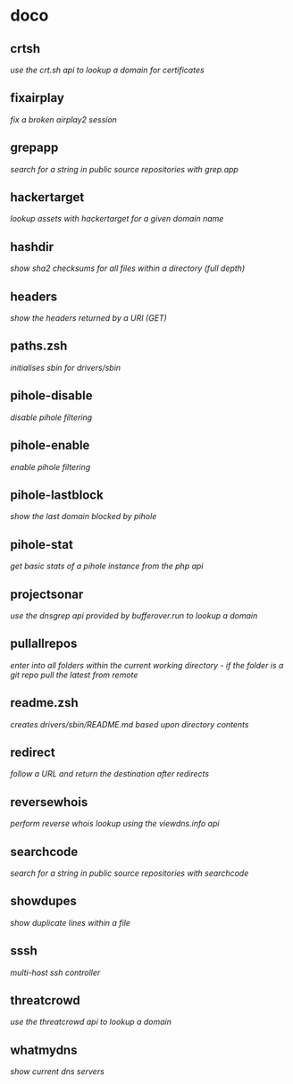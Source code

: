 # doco

## crtsh

_use the crt.sh api to lookup a domain for certificates_

## fixairplay

_fix a broken airplay2 session_

## grepapp

_search for a string in public source repositories with grep.app_

## hackertarget

_lookup assets with hackertarget for a given domain name_

## hashdir

_show sha2 checksums for all files within a directory (full depth)_

## headers

_show the headers returned by a URI (GET)_

## paths.zsh

_initialises sbin for drivers/sbin_

## pihole-disable

_disable pihole filtering_

## pihole-enable

_enable pihole filtering_

## pihole-lastblock

_show the last domain blocked by pihole_

## pihole-stat

_get basic stats of a pihole instance from the php api_

## projectsonar

_use the dnsgrep api provided by bufferover.run to lookup a domain_

## pullallrepos

_enter into all folders within the current working directory - if the folder is a git repo pull the latest from remote_

## readme.zsh

_creates drivers/sbin/README.md based upon directory contents_

## redirect

_follow a URL and return the destination after redirects_

## reversewhois

_perform reverse whois lookup using the viewdns.info api_

## searchcode

_search for a string in public source repositories with searchcode_

## showdupes

_show duplicate lines within a file_

## sssh

_multi-host ssh controller_

## threatcrowd

_use the threatcrowd api to lookup a domain_

## whatmydns

_show current dns servers_

